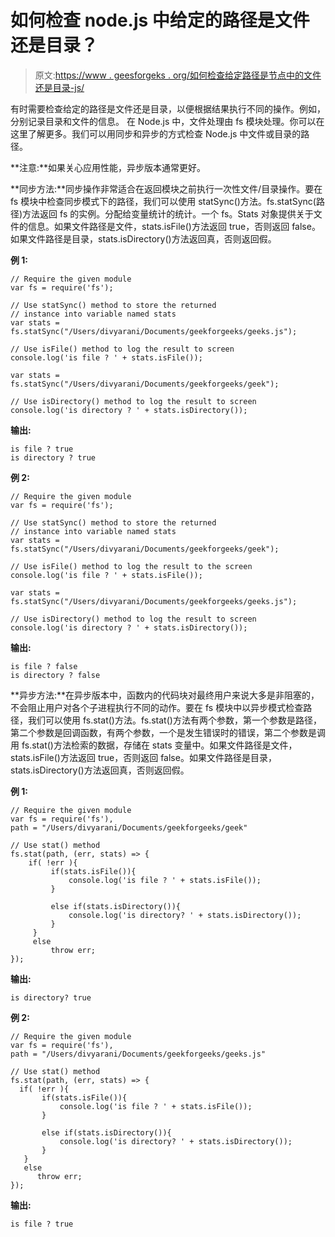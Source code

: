 # 如何检查 node.js 中给定的路径是文件还是目录？

> 原文:[https://www . geesforgeks . org/如何检查给定路径是节点中的文件还是目录-js/](https://www.geeksforgeeks.org/how-to-check-the-given-path-is-file-or-directory-in-node-js/)

有时需要检查给定的路径是文件还是目录，以便根据结果执行不同的操作。例如，分别记录目录和文件的信息。
在 Node.js 中，文件处理由 fs 模块处理。你可以在这里了解更多。我们可以用同步和异步的方式检查 Node.js 中文件或目录的路径。

**注意:**如果关心应用性能，异步版本通常更好。

**同步方法:**同步操作非常适合在返回模块之前执行一次性文件/目录操作。要在 fs 模块中检查同步模式下的路径，我们可以使用 statSync()方法。fs.statSync(路径)方法返回 fs 的实例。分配给变量统计的统计。一个 fs。Stats 对象提供关于文件的信息。如果文件路径是文件，stats.isFile()方法返回 true，否则返回 false。如果文件路径是目录，stats.isDirectory()方法返回真，否则返回假。

**例 1:**

```
// Require the given module 
var fs = require('fs');

// Use statSync() method to store the returned
// instance into variable named stats
var stats = fs.statSync("/Users/divyarani/Documents/geekforgeeks/geeks.js");

// Use isFile() method to log the result to screen
console.log('is file ? ' + stats.isFile());

var stats = fs.statSync("/Users/divyarani/Documents/geekforgeeks/geek");

// Use isDirectory() method to log the result to screen
console.log('is directory ? ' + stats.isDirectory());
```

**输出:**

```
is file ? true
is directory ? true
```

**例 2:**

```
// Require the given module 
var fs = require('fs');

// Use statSync() method to store the returned
// instance into variable named stats
var stats = fs.statSync("/Users/divyarani/Documents/geekforgeeks/geek");

// Use isFile() method to log the result to the screen
console.log('is file ? ' + stats.isFile());

var stats = fs.statSync("/Users/divyarani/Documents/geekforgeeks/geeks.js");

// Use isDirectory() method to log the result to screen
console.log('is directory ? ' + stats.isDirectory());
```

**输出:**

```
is file ? false
is directory ? false
```

**异步方法:**在异步版本中，函数内的代码块对最终用户来说大多是非阻塞的，不会阻止用户对各个子进程执行不同的动作。要在 fs 模块中以异步模式检查路径，我们可以使用 fs.stat()方法。fs.stat()方法有两个参数，第一个参数是路径，第二个参数是回调函数，有两个参数，一个是发生错误时的错误，第二个参数是调用 fs.stat()方法检索的数据，存储在 stats 变量中。如果文件路径是文件，stats.isFile()方法返回 true，否则返回 false。如果文件路径是目录，stats.isDirectory()方法返回真，否则返回假。

**例 1:**

```
// Require the given module 
var fs = require('fs'),
path = "/Users/divyarani/Documents/geekforgeeks/geek"

// Use stat() method
fs.stat(path, (err, stats) => {
    if( !err ){
         if(stats.isFile()){
             console.log('is file ? ' + stats.isFile());
         }

         else if(stats.isDirectory()){
             console.log('is directory? ' + stats.isDirectory());
         }
     }
     else
         throw err; 
});
```

**输出:**

```
is directory? true
```

**例 2:**

```
// Require the given module
var fs = require('fs'),
path = "/Users/divyarani/Documents/geekforgeeks/geeks.js"

// Use stat() method
fs.stat(path, (err, stats) => {
  if( !err ){
       if(stats.isFile()){
           console.log('is file ? ' + stats.isFile());
       }

       else if(stats.isDirectory()){
           console.log('is directory? ' + stats.isDirectory());
       }
   }
   else
      throw err; 
});
```

**输出:**

```
is file ? true
```